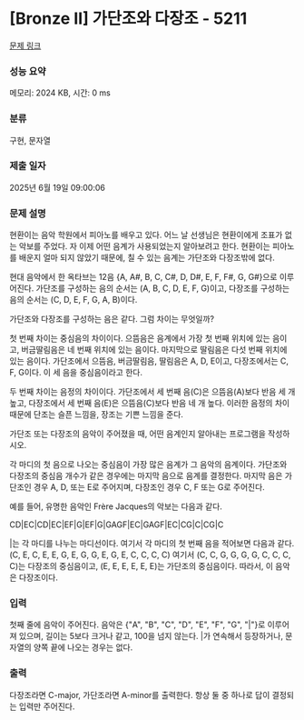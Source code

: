 # [Bronze II] 가단조와 다장조 - 5211 

[문제 링크](https://www.acmicpc.net/problem/5211) 

### 성능 요약

메모리: 2024 KB, 시간: 0 ms

### 분류

구현, 문자열

### 제출 일자

2025년 6월 19일 09:00:06

### 문제 설명

<p>현환이는 음악 학원에서 피아노를 배우고 있다. 어느 날 선생님은 현환이에게 조표가 없는 악보를 주었다. 자 이제 어떤 음계가 사용되었는지 알아보려고 한다. 현환이는 피아노를 배운지 얼마 되지 않았기 때문에, 칠 수 있는 음계는 가단조와 다장조밖에 없다.</p>

<p>현대 음악에서 한 옥타브는 12음 {A, A#, B, C, C#, D, D#, E, F, F#, G, G#}으로 이루어진다. 가단조를 구성하는 음의 순서는 (A, B, C, D, E, F, G)이고, 다장조를 구성하는 음의 순서는 (C, D, E, F, G, A, B)이다.</p>

<p>가단조와 다장조를 구성하는 음은 같다. 그럼 차이는 무엇일까?</p>

<p>첫 번째 차이는 중심음의 차이이다. 으뜸음은 음계에서 가장 첫 번째 위치에 있는 음이고, 버금딸림음은 네 번째 위치에 있는 음이다. 마지막으로 딸림음은 다섯 번째 위치에 있는 음이다. 가단조에서 으뜸음, 버금딸림음, 딸림음은 A, D, E이고, 다장조에서는 C, F, G이다. 이 세 음을 중심음이라고 한다.</p>

<p>두 번째 차이는 음정의 차이이다. 가단조에서 세 번째 음(C)은 으뜸음(A)보다 반음 세 개 높고, 다장조에서 세 번째 음(E)은 으뜸음(C)보다 반음 네 개 높다. 이러한 음정의 차이때문에 단조는 슬픈 느낌을, 장조는 기쁜 느낌을 준다.</p>

<p>가단조 또는 다장조의 음악이 주어졌을 때, 어떤 음계인지 알아내는 프로그램을 작성하시오.</p>

<p>각 마디의 첫 음으로 나오는 중심음이 가장 많은 음계가 그 음악의 음계이다. 가단조와 다장조의 중심음 개수가 같은 경우에는 마지막 음으로 음계를 결정한다. 마지막 음은 가단조인 경우 A, D, 또는 E로 주어지며, 다장조인 경우 C, F 또는 G로 주어진다.</p>

<p>예를 들어, 유명한 음악인 Frère Jacques의 악보는 다음과 같다.</p>

<p>CD|EC|CD|EC|EF|G|EF|G|GAGF|EC|GAGF|EC|CG|C|CG|C</p>

<p>|는 각 마디를 나누는 마디선이다. 여기서 각 마디의 첫 번째 음을 적어보면 다음과 같다. (C, E, C, E, E, G, E, G, G, E, G, E, C, C, C, C) 여기서 (C, C, G, G, G, G, C, C, C, C)는 다장조의 중심음이고, (E, E, E, E, E, E)는 가단조의 중심음이다. 따라서, 이 음악은 다장조이다.</p>

### 입력 

 <p>첫째 줄에 음악이 주어진다. 음악은 {"A", "B", "C", "D", "E", "F", "G", "|"}로 이루어져 있으며, 길이는 5보다 크거나 같고, 100을 넘지 않는다. |가 연속해서 등장하거나, 문자열의 양쪽 끝에 나오는 경우는 없다.</p>

### 출력 

 <p>다장조라면 C-major, 가단조라면 A-minor를 출력한다. 항상 둘 중 하나로 답이 결정되는 입력만 주어진다.</p>

